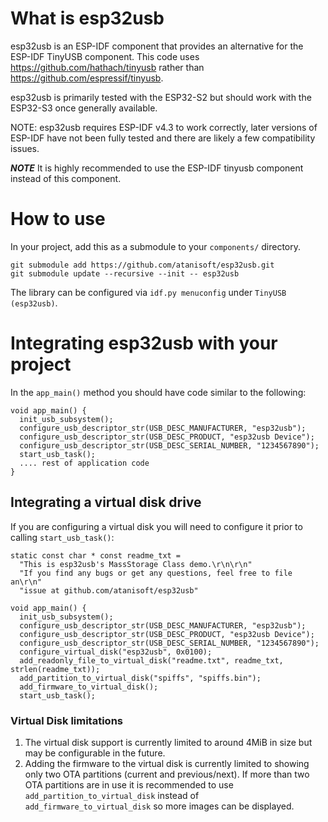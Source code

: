 # What is esp32usb

esp32usb is an ESP-IDF component that provides an alternative for the ESP-IDF TinyUSB component.
This code uses https://github.com/hathach/tinyusb rather than https://github.com/espressif/tinyusb.

esp32usb is primarily tested with the ESP32-S2 but should work with the ESP32-S3 once generally available.

NOTE: esp32usb requires ESP-IDF v4.3 to work correctly, later versions of ESP-IDF have not been fully tested and there are likely a few compatibility issues.

***NOTE***
It is highly recommended to use the ESP-IDF tinyusb component instead of this component.

# How to use
In your project, add this as a submodule to your `components/` directory.

```
git submodule add https://github.com/atanisoft/esp32usb.git
git submodule update --recursive --init -- esp32usb
```

The library can be configured via `idf.py menuconfig` under `TinyUSB (esp32usb)`.

# Integrating esp32usb with your project

In the `app_main()` method you should have code similar to the following:

```
void app_main() {
  init_usb_subsystem();
  configure_usb_descriptor_str(USB_DESC_MANUFACTURER, "esp32usb");
  configure_usb_descriptor_str(USB_DESC_PRODUCT, "esp32usb Device");
  configure_usb_descriptor_str(USB_DESC_SERIAL_NUMBER, "1234567890");
  start_usb_task();
  .... rest of application code
}
```

## Integrating a virtual disk drive
If you are configuring a virtual disk you will need to configure it prior to calling `start_usb_task()`:

```
static const char * const readme_txt =
  "This is esp32usb's MassStorage Class demo.\r\n\r\n"
  "If you find any bugs or get any questions, feel free to file an\r\n"
  "issue at github.com/atanisoft/esp32usb"

void app_main() {
  init_usb_subsystem();
  configure_usb_descriptor_str(USB_DESC_MANUFACTURER, "esp32usb");
  configure_usb_descriptor_str(USB_DESC_PRODUCT, "esp32usb Device");
  configure_usb_descriptor_str(USB_DESC_SERIAL_NUMBER, "1234567890");
  configure_virtual_disk("esp32usb", 0x0100);
  add_readonly_file_to_virtual_disk("readme.txt", readme_txt, strlen(readme_txt));
  add_partition_to_virtual_disk("spiffs", "spiffs.bin");
  add_firmware_to_virtual_disk();
  start_usb_task();
```

### Virtual Disk limitations

1. The virtual disk support is currently limited to around 4MiB in size but may be configurable in the future. 
2. Adding the firmware to the virtual disk is currently limited to showing only two OTA partitions (current and previous/next). If more than two OTA partitions are in use it is recommended to use `add_partition_to_virtual_disk` instead of `add_firmware_to_virtual_disk` so more images can be displayed.
